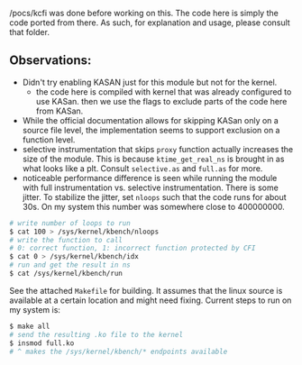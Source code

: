 /pocs/kcfi was done before working on this. The code here is 
simply the code ported from there. As such, for explanation
and usage, please consult that folder.

## Observations:
- Didn't try enabling KASAN just for this module but not for the kernel.
    - the code here is compiled with kernel that was already configured to use KASan.
    then we use the flags to exclude parts of the code here from KASan.
- While the official documentation allows for skipping KASan only on a source file level,
the implementation seems to support exclusion on a function level.
- selective instrumentation that skips `proxy` function actually increases the size
of the module. This is because `ktime_get_real_ns` is brought in 
as what looks like a plt. Consult `selective.as` and `full.as` for more.
- noticeable performance difference is seen while running the module with full 
instrumentation vs. selective instrumentation. There is some jitter.
To stabilize the jitter, set `nloops` such that the code runs for about 30s.
On my system this number was somewhere close to 400000000.

```bash
# write number of loops to run
$ cat 100 > /sys/kernel/kbench/nloops
# write the function to call
# 0: correct function, 1: incorrect function protected by CFI
$ cat 0 > /sys/kernel/kbench/idx
# run and get the result in ns
$ cat /sys/kernel/kbench/run
```
See the attached `Makefile` for building. It assumes
that the linux source is available at a certain location and
might need fixing. Current steps to run on my system is:
```bash
$ make all
# send the resulting .ko file to the kernel
$ insmod full.ko
# ^ makes the /sys/kernel/kbench/* endpoints available
```
